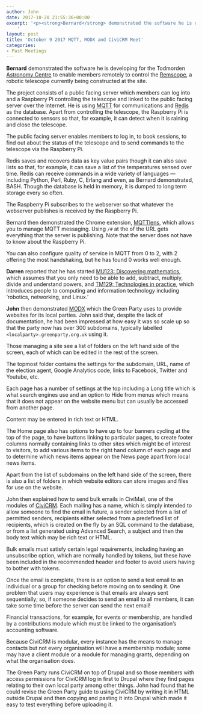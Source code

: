 ```yaml
---
author: John
date: 2017-10-20 21:55:36+00:00
excerpt: '<p><strong>Bernard</strong> demonstrated the software he is developing for the Todmorden <a href="http://www.astronomycentre.org.uk/" type="text/html">Astronomy Centre</a> to enable members remotely to control the <a href="http://www.astronomycentre.org.uk/index.php/2-uncategorised/29-remscope" type="text/html">Remscope</a>, a robotic telescope currently being constructed at the site.</p>
	'
layout: post
title: 'October 9 2017 MQTT, MODX and CiviCRM Meet'
categories:
- Past Meetings
---
```


<p><strong>Bernard</strong> demonstrated the software he is developing for the Todmorden <a href="http://www.astronomycentre.org.uk/" type="text/html">Astronomy Centre</a> to enable members remotely to control the <a href="http://www.astronomycentre.org.uk/index.php/2-uncategorised/29-remscope" type="text/html">Remscope</a>, a robotic telescope currently being constructed at the site.</p><p>The project consists of a public facing server which members can log into and a Raspberry Pi controlling the telescope and linked to the public facing server over the Internet. He is using <a href="http://mqtt.org/" type="text/html">MQTT</a> for communications and <a href="http://redis.io/" type="text/html">Redis</a> as the database. Apart from controlling the telescope, the Raspberry Pi is connected to sensors so that, for example, it can detect when it is raining and close the telescope.</p><p>The public facing server enables members to log in, to book sessions, to find out about the status of the telescope and to send commands to the telescope via the Raspberry Pi.</p><p>Redis saves and recovers data as key value pairs though it can also save lists so that, for example, it can save a list of the temperatures sensed over time. Redis can receive commands in a wide variety of languages — including Python, Perl, Ruby, C, Erlang and even, as Bernard demonstrated, BASH. Though the database is held in memory, it is dumped to long term storage every so often.</p><p>The Raspberry Pi subscribes to the webserver so that whatever the webserver publishes is received by the Raspberry Pi.</p><p>Bernard then demonstrated the Chrome extension, <a href="https://chrome.google.com/webstore/detail/mqttlens/" type="text/html">MQTTlens</a>, which allows you to manage MQTT messaging. Using <code>/#</code> at the of the URL gets everything that the server is publishing. Note that the server does not have to know about the Raspberry Pi.</p><p>You can also configure quality of service in MQTT from 0 to 2, with 2 offering the most handshaking, but he has found 0 works well enough.</p><p><strong>Darren</strong> reported that he has started <a href="http://www.open.ac.uk/courses/modules/mu123" type="text/html">MU123: Discovering mathematics</a>, which assumes that you only need to be able to add, subtract, multiply, divide and understand powers, and <a href="http://www.open.ac.uk/courses/modules/tm129" type="text/html">TM129: Technologies in practice</a>, which introduces people to computing and information technology including ‘robotics, networking, and Linux.’</p><p><strong>John</strong> then demonstrated <a href="https://modx.com/" type="text/html">MODX</a> which the Green Party uses to provide websites for its local parties. John said that, despite the lack of documentation, he had been impressed at how easy it was so scale up so that the party now has over 300 subdomains, typically labelled <code>&lt;localparty&gt;.greenparty.org.uk</code> using it.</p><p>Those managing a site see a list of folders on the left hand side of the screen, each of which can be edited in the rest of the screen.</p><p>The topmost folder contains the settings for the subdomain, URL, name of the election agent, Google Analytics code, links to Facebook, Twitter and Youtube, etc.</p><p>Each page has a number of settings at the top including a Long title which is what search engines use and an option to Hide from menus which means that it does not appear on the website menu but can usually be accessed from another page.</p><p>Content may be entered in rich text or HTML.</p><p>The Home page also has options to have up to four banners cycling at the top of the page, to have buttons linking to particular pages, to create footer columns normally containing links to other sites which might be of interest to visitors, to add various items to the right hand column of each page and to determine which news items appear on the News page apart from local news items.</p><p>Apart from the list of subdomains on the left hand side of the screen, there is also a list of folders in which website editors can store images and files for use on the website.</p><p>John then explained how to send bulk emails in CiviMail, one of the modules of <a href="https://civicrm.org/" type="text/html">CiviCRM</a>. Each mailing has a name, which is simply intended to allow someone to find the email in future, a sender selected from a list of permitted senders, recipients either selected from a predefined list of recipients, which is created on the fly by an SQL command to the database, or from a list generated using Advanced Search, a subject and then the body text which may be rich text or HTML.</p><p>Bulk emails must satisfy certain legal requirements, including having an unsubscribe option, which are normally handled by tokens, but these have been included in the recommended header and footer to avoid users having to bother with tokens.</p><p>Once the email is complete, there is an option to send a test email to an individual or a group for checking before moving on to sending it. One problem that users may experience is that emails are always sent sequentially; so, if someone decides to send an email to all members, it can take some time before the server can send the next email!</p><p>Financial transactions, for example, for events or membership, are handled by a contributions module which must be linked to the organisation’s accounting software.</p><p>Because CiviCRM is modular, every instance has the means to manage contacts but not every organisation will have a membership module; some may have a client module or a module for managing grants, depending on what the organisation does.</p><p>The Green Party runs CiviCRM on top of Drupal and so those members with access permissions for CiviCRM log in first to Drupal where they find pages relating to their own local party among other things. John had found that he could revise the Green Party guide to using CiviCRM by writing it in HTML outside Drupal and then copying and pasting it into Drupal which made it easy to test everything before uploading it.</p>



